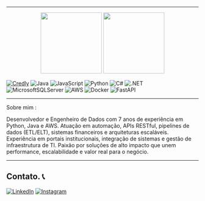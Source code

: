 

---

<p align="center">
  <img height="160em" src="https://github-readme-stats.vercel.app/api?username=SSilvestreS&show_icons=true&theme=dracula&border_radius=4.5"/>
  <img height="160em" src="https://github-readme-stats.vercel.app/api/top-langs/?username=SSilvestreS&layout=compact&theme=dracula&border_radius=4.5"/>
</p>

[![Credly](https://img.shields.io/badge/Credly-FF6B00.svg?style=for-the-badge&logo=Credly&logoColor=white)](https://www.credly.com/users/saulo-silvestre/)
![Java](https://img.shields.io/badge/java-%23ED8B00.svg?style=for-the-badge&logo=openjdk&logoColor=white)
![JavaScript](https://img.shields.io/badge/JavaScript-F7DF1E.svg?style=for-the-badge&logo=JavaScript&logoColor=black)
![Python](https://img.shields.io/badge/python-3670A0?style=for-the-badge&logo=python&logoColor=ffdd54)
![C#](https://img.shields.io/badge/c%23-%23239120.svg?style=for-the-badge&logo=csharp&logoColor=white)
![.NET](https://img.shields.io/badge/.NET-512BD4.svg?style=for-the-badge&logo=dotnet&logoColor=white)
![MicrosoftSQLServer](https://img.shields.io/badge/Microsoft%20SQL%20Server-CC2927?style=for-the-badge&logo=microsoft%20sql%20server&logoColor=white)
![AWS](https://img.shields.io/badge/AWS-%23FF9900.svg?style=for-the-badge&logo=amazon-aws&logoColor=white)
![Docker](https://img.shields.io/badge/Docker-2496ED.svg?style=for-the-badge&logo=Docker&logoColor=white)
![FastAPI](https://img.shields.io/badge/FastAPI-009688.svg?style=for-the-badge&logo=FastAPI&logoColor=white)

---
Sobre mim :

Desenvolvedor e Engenheiro de Dados com 7 anos de experiência em Python, Java e AWS. Atuação em automação, APIs RESTful, pipelines de dados (ETL/ELT), sistemas financeiros e arquiteturas escaláveis. Experiência em portais institucionais, integração de sistemas e gestão de infraestrutura de TI. Paixão por soluções de alto impacto que unem performance, escalabilidade e valor real para o negócio.

---

  ## Contato. 📞

[![LinkedIn](https://img.shields.io/badge/linkedin-%230077B5.svg?style=for-the-badge&logo=linkedin&logoColor=white)](https://www.linkedin.com/in/saulo-silvestre/)
[![Instagram](https://img.shields.io/badge/Instagram-%23E4405F.svg?style=for-the-badge&logo=Instagram&logoColor=white)](https://www.instagram.com/silvestre_wof/)



